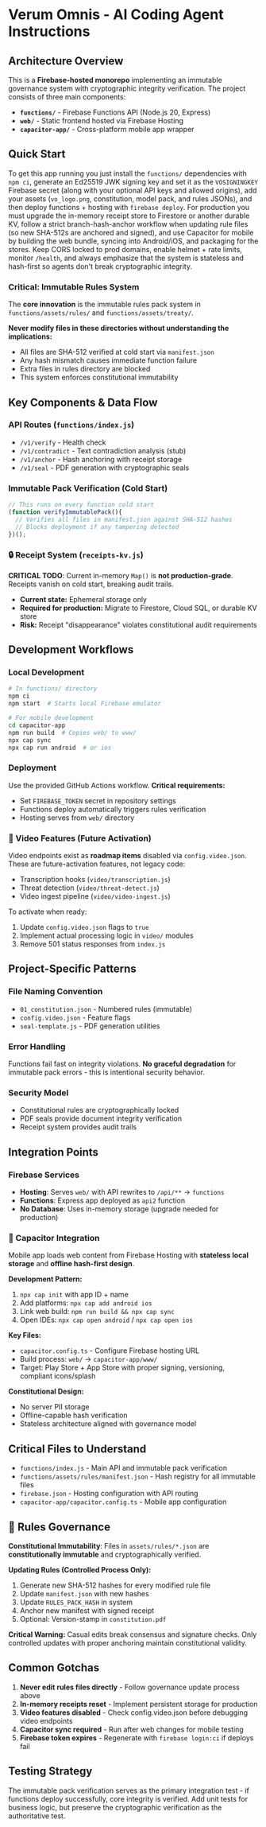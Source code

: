 # Verum Omnis - AI Coding Agent Instructions

## Architecture Overview

This is a **Firebase-hosted monorepo** implementing an immutable governance system with cryptographic integrity verification. The project consists of three main components:

- **`functions/`** - Firebase Functions API (Node.js 20, Express)
- **`web/`** - Static frontend hosted via Firebase Hosting
- **`capacitor-app/`** - Cross-platform mobile app wrapper

## Quick Start

To get this app running you just install the `functions/` dependencies with `npm ci`, generate an Ed25519 JWK signing key and set it as the `VOSIGNINGKEY` Firebase secret (along with your optional API keys and allowed origins), add your assets (`vo_logo.png`, constitution, model pack, and rules JSONs), and then deploy functions + hosting with `firebase deploy`. For production you must upgrade the in-memory receipt store to Firestore or another durable KV, follow a strict branch-hash-anchor workflow when updating rule files (so new SHA-512s are anchored and signed), and use Capacitor for mobile by building the web bundle, syncing into Android/iOS, and packaging for the stores. Keep CORS locked to prod domains, enable helmet + rate limits, monitor `/health`, and always emphasize that the system is stateless and hash-first so agents don't break cryptographic integrity.

### Critical: Immutable Rules System

The **core innovation** is the immutable rules pack system in `functions/assets/rules/` and `functions/assets/treaty/`. 

**Never modify files in these directories without understanding the implications:**
- All files are SHA-512 verified at cold start via `manifest.json`
- Any hash mismatch causes immediate function failure
- Extra files in rules directory are blocked
- This system enforces constitutional immutability

## Key Components & Data Flow

### API Routes (`functions/index.js`)
- `/v1/verify` - Health check
- `/v1/contradict` - Text contradiction analysis (stub)
- `/v1/anchor` - Hash anchoring with receipt storage
- `/v1/seal` - PDF generation with cryptographic seals

### Immutable Pack Verification (Cold Start)
```javascript
// This runs on every function cold start
(function verifyImmutablePack(){
  // Verifies all files in manifest.json against SHA-512 hashes
  // Blocks deployment if any tampering detected
})();
```

### 🔒 Receipt System (`receipts-kv.js`)
**CRITICAL TODO**: Current in-memory `Map()` is **not production-grade**. Receipts vanish on cold start, breaking audit trails.
- **Current state:** Ephemeral storage only
- **Required for production:** Migrate to Firestore, Cloud SQL, or durable KV store
- **Risk:** Receipt "disappearance" violates constitutional audit requirements

## Development Workflows

### Local Development
```bash
# In functions/ directory
npm ci
npm start  # Starts local Firebase emulator

# For mobile development
cd capacitor-app
npm run build  # Copies web/ to www/
npx cap sync
npx cap run android  # or ios
```

### Deployment
Use the provided GitHub Actions workflow. **Critical requirements:**
- Set `FIREBASE_TOKEN` secret in repository settings
- Functions deploy automatically triggers rules verification
- Hosting serves from `web/` directory

### 🎥 Video Features (Future Activation)
Video endpoints exist as **roadmap items** disabled via `config.video.json`. These are future-activation features, not legacy code:
- Transcription hooks (`video/transcription.js`)
- Threat detection (`video/threat-detect.js`) 
- Video ingest pipeline (`video/video-ingest.js`)

To activate when ready:
1. Update `config.video.json` flags to `true`
2. Implement actual processing logic in `video/` modules
3. Remove 501 status responses from `index.js`

## Project-Specific Patterns

### File Naming Convention
- `01_constitution.json` - Numbered rules (immutable)
- `config.video.json` - Feature flags
- `seal-template.js` - PDF generation utilities

### Error Handling
Functions fail fast on integrity violations. **No graceful degradation** for immutable pack errors - this is intentional security behavior.

### Security Model
- Constitutional rules are cryptographically locked
- PDF seals provide document integrity verification
- Receipt system provides audit trails

## Integration Points

### Firebase Services
- **Hosting**: Serves `web/` with API rewrites to `/api/**` → `functions`
- **Functions**: Express app deployed as `api2` function
- **No Database**: Uses in-memory storage (upgrade needed for production)

### 📱 Capacitor Integration
Mobile app loads web content from Firebase Hosting with **stateless local storage** and **offline hash-first design**.

**Development Pattern:**
1. `npx cap init` with app ID + name
2. Add platforms: `npx cap add android ios`
3. Link web build: `npm run build && npx cap sync`
4. Open IDEs: `npx cap open android` / `npx cap open ios`

**Key Files:**
- `capacitor.config.ts` - Configure Firebase hosting URL
- Build process: `web/` → `capacitor-app/www/`
- Target: Play Store + App Store with proper signing, versioning, compliant icons/splash

**Constitutional Design:**
- No server PII storage
- Offline-capable hash verification
- Stateless architecture aligned with governance model

## Critical Files to Understand

- `functions/index.js` - Main API and immutable pack verification
- `functions/assets/rules/manifest.json` - Hash registry for all immutable files
- `firebase.json` - Hosting configuration with API routing
- `capacitor-app/capacitor.config.ts` - Mobile app configuration

## 📜 Rules Governance

**Constitutional Immutability**: Files in `assets/rules/*.json` are **constitutionally immutable** and cryptographically verified.

**Updating Rules (Controlled Process Only):**
1. Generate new SHA-512 hashes for every modified rule file
2. Update `manifest.json` with new hashes
3. Update `RULES_PACK_HASH` in system
4. Anchor new manifest with signed receipt
5. Optional: Version-stamp in `constitution.pdf`

**Critical Warning:** Casual edits break consensus and signature checks. Only controlled updates with proper anchoring maintain constitutional validity.

## Common Gotchas

1. **Never edit rules files directly** - Follow governance update process above
2. **In-memory receipts reset** - Implement persistent storage for production  
3. **Video features disabled** - Check config.video.json before debugging video endpoints
4. **Capacitor sync required** - Run after web changes for mobile testing
5. **Firebase token expires** - Regenerate with `firebase login:ci` if deploys fail

## Testing Strategy

The immutable pack verification serves as the primary integration test - if functions deploy successfully, core integrity is verified. Add unit tests for business logic, but preserve the cryptographic verification as the authoritative test.

